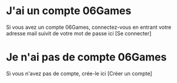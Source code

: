 <!-- TITLE: 2.1. Connection au compte 06Games -->
<!-- SUBTITLE:  -->

# J'ai un compte 06Games
Si vous avez un compte 06Games, connectez-vous en entrant votre adresse mail suivit de votre mot de passe ici [Se connecter]
# Je n'ai pas de compte 06Games
Si vous n'avez pas de compte, crée-le ici [Créer un compte]
